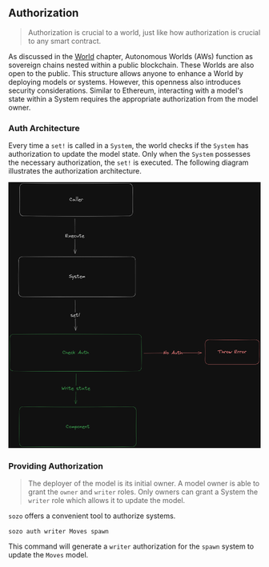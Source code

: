 ## Authorization

> Authorization is crucial to a world, just like how authorization is crucial to any smart contract.

As discussed in the [World](./world.md) chapter, Autonomous Worlds (AWs) function as sovereign chains nested within a public blockchain. These Worlds are also open to the public. This structure allows anyone to enhance a World by deploying models or systems. However, this openness also introduces security considerations. Similar to Ethereum, interacting with a model's state within a System requires the appropriate authorization from the model owner.

### Auth Architecture

Every time a `set!` is called in a `System`, the world checks if the `System` has authorization to update the model state. Only when the `System` possesses the necessary authorization, the `set!` is executed. The following diagram illustrates the authorization architecture.

![Authorization Architecture](../images/dojo-auth.png)

### Providing Authorization

> The deployer of the model is its initial owner. A model owner is able to grant the `owner` and `writer` roles. Only owners can grant a System the `writer` role which allows it to update the model.

`sozo` offers a convenient tool to authorize systems.

```shell
sozo auth writer Moves spawn
```

This command will generate a `writer` authorization for the `spawn` system to update the `Moves` model.
